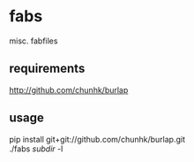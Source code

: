 # fabs

misc. fabfiles

## requirements

http://github.com/chunhk/burlap

## usage

pip install git+git://github.com/chunhk/burlap.git  
./fabs *subdir* -l
